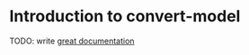 # Introduction to convert-model

TODO: write [great documentation](http://jacobian.org/writing/what-to-write/)

